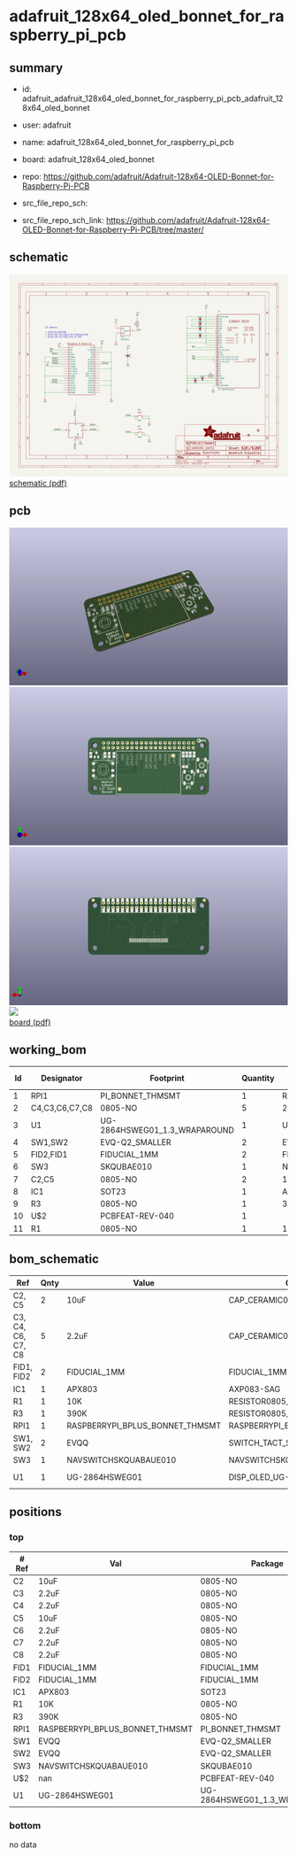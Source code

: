 # adafruit_128x64_oled_bonnet_for_raspberry_pi_pcb
 
## summary 
* id: adafruit_adafruit_128x64_oled_bonnet_for_raspberry_pi_pcb_adafruit_128x64_oled_bonnet
* user: adafruit
* name: adafruit_128x64_oled_bonnet_for_raspberry_pi_pcb
* board: adafruit_128x64_oled_bonnet
* repo: https://github.com/adafruit/Adafruit-128x64-OLED-Bonnet-for-Raspberry-Pi-PCB



* src_file_repo_sch: 
* src_file_repo_sch_link: https://github.com/adafruit/Adafruit-128x64-OLED-Bonnet-for-Raspberry-Pi-PCB/tree/master/

## schematic  
![](working_schematic_600.png)  
[schematic (pdf)](working_schematic.pdf)  

## pcb  
![](working_3d_600.png) 
![](working_3d_front_600.png)  
![](working_3d_back_600.png)  
![](working_600.png)  
[board (pdf)](working.pdf)  

## working_bom
| Id | Designator | Footprint | Quantity | Designation | Supplier and ref |  | None | 
| --- | --- | --- | --- | --- | --- | --- | --- | 
| 1 | RPI1 | PI_BONNET_THMSMT | 1 | RASPBERRYPI_BPLUS_BONNET_THMSMT |  |  | [''] | 
| 2 | C4,C3,C6,C7,C8 | 0805-NO | 5 | 2.2uF |  |  | [''] | 
| 3 | U1 | UG-2864HSWEG01_1.3_WRAPAROUND | 1 | UG-2864HSWEG01 |  |  | [''] | 
| 4 | SW1,SW2 | EVQ-Q2_SMALLER | 2 | EVQQ |  |  | [''] | 
| 5 | FID2,FID1 | FIDUCIAL_1MM | 2 | FIDUCIAL_1MM |  |  | [''] | 
| 6 | SW3 | SKQUBAE010 | 1 | NAVSWITCHSKQUABAUE010 |  |  | [''] | 
| 7 | C2,C5 | 0805-NO | 2 | 10uF |  |  | [''] | 
| 8 | IC1 | SOT23 | 1 | APX803 |  |  | [''] | 
| 9 | R3 | 0805-NO | 1 | 390K |  |  | [''] | 
| 10 | U$2 | PCBFEAT-REV-040 | 1 |  |  |  | [''] | 
| 11 | R1 | 0805-NO | 1 | 10K |  |  | [''] | 


## bom_schematic
| Ref | Qnty | Value | Cmp name | Footprint | Description | Vendor | DNP | 
| --- | --- | --- | --- | --- | --- | --- | --- | 
| C2, C5 | 2 | 10uF | CAP_CERAMIC0805-NOOUTLINE | working:0805-NO |  |  |  | 
| C3, C4, C6, C7, C8 | 5 | 2.2uF | CAP_CERAMIC0805-NOOUTLINE | working:0805-NO |  |  |  | 
| FID1, FID2 | 2 | FIDUCIAL_1MM | FIDUCIAL_1MM | working:FIDUCIAL_1MM |  |  |  | 
| IC1 | 1 | APX803 | AXP083-SAG | working:SOT23 |  |  |  | 
| R1 | 1 | 10K | RESISTOR0805_NOOUTLINE | working:0805-NO |  |  |  | 
| R3 | 1 | 390K | RESISTOR0805_NOOUTLINE | working:0805-NO |  |  |  | 
| RPI1 | 1 | RASPBERRYPI_BPLUS_BONNET_THMSMT | RASPBERRYPI_BPLUS_BONNET_THMSMT | working:PI_BONNET_THMSMT |  |  |  | 
| SW1, SW2 | 2 | EVQQ | SWITCH_TACT_SMT_EVQQ2_SMALL | working:EVQ-Q2_SMALLER |  |  |  | 
| SW3 | 1 | NAVSWITCHSKQUABAUE010 | NAVSWITCHSKQUABAUE010 | working:SKQUBAE010 |  |  |  | 
| U1 | 1 | UG-2864HSWEG01 | DISP_OLED_UG-2864HSWEG01 | working:UG-2864HSWEG01_1.3_WRAPAROUND |  |  |  | 



## positions
### top
| # Ref | Val | Package | PosX | PosY | Rot | Side | 
| --- | --- | --- | --- | --- | --- | --- | 
| C2 | 10uF | 0805-NO | 172.9987 | -98.7438 | 90.0 | top | 
| C3 | 2.2uF | 0805-NO | 127.4057 | -98.9978 | -90.0 | top | 
| C4 | 2.2uF | 0805-NO | 129.9457 | -98.9978 | -90.0 | top | 
| C5 | 10uF | 0805-NO | 168.1727 | -105.3478 | 180.0 | top | 
| C6 | 2.2uF | 0805-NO | 125.1197 | -98.9978 | 90.0 | top | 
| C7 | 2.2uF | 0805-NO | 170.9667 | -98.7438 | -90.0 | top | 
| C8 | 2.2uF | 0805-NO | 169.0617 | -98.7438 | -90.0 | top | 
| FID1 | FIDUCIAL_1MM | FIDUCIAL_1MM | 161.6957 | -99.3788 | 0.0 | top | 
| FID2 | FIDUCIAL_1MM | FIDUCIAL_1MM | 132.9965 | -117.3216 | 0.0 | top | 
| IC1 | APX803 | SOT23 | 120.5477 | -98.9978 | 0.0 | top | 
| R1 | 10K | 0805-NO | 117.4997 | -98.9978 | 90.0 | top | 
| R3 | 390K | 0805-NO | 167.1567 | -98.7438 | -90.0 | top | 
| RPI1 | RASPBERRYPI_BPLUS_BONNET_THMSMT | PI_BONNET_THMSMT | 116.0011 | -120.3338 | 0.0 | top | 
| SW1 | EVQQ | EVQ-Q2_SMALLER | 177.0627 | -104.5858 | -90.0 | top | 
| SW2 | EVQQ | EVQ-Q2_SMALLER | 169.8237 | -111.0628 | -90.0 | top | 
| SW3 | NAVSWITCHSKQUABAUE010 | SKQUBAE010 | 124.1037 | -106.8718 | 0.0 | top | 
| U$2 | nan | PCBFEAT-REV-040 | 175.5387 | -91.3778 | 0.0 | top | 
| U1 | UG-2864HSWEG01 | UG-2864HSWEG01_1.3_WRAPAROUND | 148.4877 | -112.4598 | 0.0 | top | 

### bottom
no data
